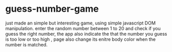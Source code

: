 # guess-number-game
just made an simple but interesting game, using simple javascript DOM manipulation.
enter the random number between 1 to 20 and  check if you guess the right number, the app also indicate the that the number you guess is too low or too high , page also change its enitre body color when the number is matched.
